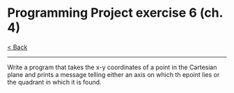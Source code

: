 # Programming Project exercise 6 (ch. 4)

[< Back](../README.md)

---

Write a program that takes the x-y coordinates of a point in the Cartesian plane and prints a message telling either an axis on which th epoint lies or the quadrant in which it is found.
